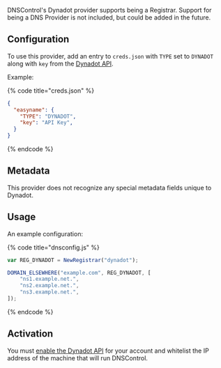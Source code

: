 DNSControl's Dynadot provider supports being a Registrar. Support for being a DNS Provider is not included, but could be added in the future.

## Configuration

To use this provider, add an entry to `creds.json` with `TYPE` set to `DYNADOT`
along with `key` from the [Dynadot API](https://www.dynadot.com/account/domain/setting/api.html).

Example:

{% code title="creds.json" %}
```json
{
  "easyname": {
    "TYPE": "DYNADOT",
    "key": "API Key",
  }
}
```
{% endcode %}

## Metadata
This provider does not recognize any special metadata fields unique to Dynadot.

## Usage
An example configuration:

{% code title="dnsconfig.js" %}
```javascript
var REG_DYNADOT = NewRegistrar("dynadot");

DOMAIN_ELSEWHERE("example.com", REG_DYNADOT, [
    "ns1.example.net.",
    "ns2.example.net.",
    "ns3.example.net.",
]);
```
{% endcode %}

## Activation

You must [enable the Dynadot API](https://www.dynadot.com/account/domain/setting/api.html) for your account and whitelist the IP address of the machine that will run DNSControl.
